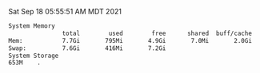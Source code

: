 Sat Sep 18 05:55:51 AM MDT 2021
```bash
System Memory
               total        used        free      shared  buff/cache   available
Mem:           7.7Gi       795Mi       4.9Gi       7.0Mi       2.0Gi       6.6Gi
Swap:          7.6Gi       416Mi       7.2Gi
System Storage
653M	.
```
